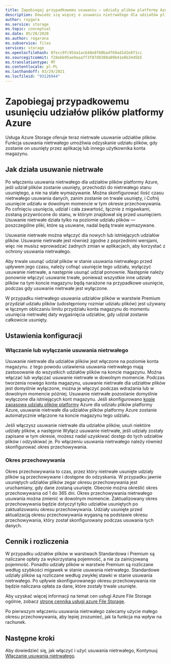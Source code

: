 ```yaml
---
title: Zapobiegaj przypadkowemu usuwaniu — udziały plików platformy Azure
description: Dowiedz się więcej o usuwaniu nietrwałego dla udziałów plików platformy Azure i sposobach ich użycia do odzyskiwania danych i zapobiegania przypadkowemu usunięciu.
author: roygara
ms.service: storage
ms.topic: conceptual
ms.date: 05/28/2020
ms.author: rogarana
ms.subservice: files
services: storage
ms.openlocfilehash: 0fecc9fc954a1ac648e8f60badf69ad1d2e8f1cc
ms.sourcegitcommit: f28ebb95ae9aaaff3f87d8388a09b41e0b3445b5
ms.translationtype: MT
ms.contentlocale: pl-PL
ms.lasthandoff: 03/29/2021
ms.locfileid: "93126944"
---
```

# <a name="prevent-accidental-deletion-of-azure-file-shares"></a>Zapobiegaj przypadkowemu usunięciu udziałów plików platformy Azure

Usługa Azure Storage oferuje teraz nietrwałe usuwanie udziałów plików. Funkcja usuwania nietrwałego umożliwia odzyskanie udziału plików, gdy zostanie on usunięty przez aplikację lub innego użytkownika konta magazynu.

## <a name="how-soft-delete-works"></a>Jak działa usuwanie nietrwałe

Po włączeniu usuwania nietrwałego dla udziałów plików platformy Azure, jeśli udział plików zostanie usunięty, przechodzi do nietrwałego stanu usuniętego, a nie na stałe wymazywanie. Można skonfigurować ilość czasu nietrwałego usuwania danych, zanim zostanie on trwale usunięty, i Cofnij usunięcie udziału w dowolnym momencie w tym okresie przechowywania. Po cofnięciu usunięcia, udział i cała zawartość, łącznie z migawkami, zostaną przywrócone do stanu, w którym znajdował się przed usunięciem. Usuwanie nietrwałe działa tylko na poziomie udziału plików — poszczególne pliki, które są usuwane, nadal będą trwale wymazywane.

Usuwanie nietrwałe można włączyć dla nowych lub istniejących udziałów plików. Usuwanie nietrwałe jest również zgodne z poprzednimi wersjami, więc nie musisz wprowadzać żadnych zmian w aplikacjach, aby korzystać z ochrony usuwania nietrwałego. 

Aby trwale usunąć udział plików w stanie usuwania nietrwałego przed upływem jego czasu, należy cofnąć usunięcie tego udziału, wyłączyć usuwanie nietrwałe, a następnie usunąć udział ponownie. Następnie należy ponownie włączyć usuwanie trwałe, ponieważ wszystkie inne udziały plików na tym koncie magazynu będą narażone na przypadkowe usunięcie, podczas gdy usuwanie nietrwałe jest wyłączone.

W przypadku nietrwałego usuwania udziałów plików w warstwie Premium przydział udziału plików (udostępniony rozmiar udziału plików) jest używany w łącznym obliczaniu limitu przydziału konta magazynu do momentu usunięcia nietrwałej daty wygaśnięcia udziałów, gdy udział zostanie całkowicie usunięty.

## <a name="configuration-settings"></a>Ustawienia konfiguracji

### <a name="enabling-or-disabling-soft-delete"></a>Włączanie lub wyłączanie usuwania nietrwałego

Usuwanie nietrwałe dla udziałów plików jest włączone na poziomie konta magazynu. z tego powodu ustawienia usuwania nietrwałego mają zastosowanie do wszystkich udziałów plików na koncie magazynu. Można włączać lub wyłączać usuwanie nietrwałe w dowolnym momencie. Podczas tworzenia nowego konta magazynu, usuwanie nietrwałe dla udziałów plików jest domyślnie wyłączone, można je włączyć podczas wdrażania lub w dowolnym momencie później. Usuwanie nietrwałe pozostanie domyślnie wyłączone dla istniejących kont magazynu. Jeśli skonfigurowano [kopię zapasową udziału plików platformy](../../backup/azure-file-share-backup-overview.md) Azure dla udziału plików platformy Azure, usuwanie nietrwałe dla udziałów plików platformy Azure zostanie automatycznie włączone na koncie magazynu tego udziału.

Jeśli włączysz usuwanie nietrwałe dla udziałów plików, usuń niektóre udziały plików, a następnie Wyłącz usuwanie nietrwałe, jeśli udziały zostały zapisane w tym okresie, możesz nadal uzyskiwać dostęp do tych udziałów plików i odzyskiwać je. Po włączeniu usuwania nietrwałego należy również skonfigurować okres przechowywania.

### <a name="retention-period"></a>Okres przechowywania

Okres przechowywania to czas, przez który nietrwałe usunięte udziały plików są przechowywane i dostępne do odzyskania. W przypadku jawnie usuniętych udziałów plików zegar okresu przechowywania jest uruchamiany, gdy dane zostaną usunięte. Obecnie można określić okres przechowywania od 1 do 365 dni. Okres przechowywania nietrwałego usuwania można zmienić w dowolnym momencie. Zaktualizowany okres przechowywania będzie dotyczył tylko udziałów usuniętych po zaktualizowaniu okresu przechowywania. Udziały usunięte przed aktualizacją okresu przechowywania wygasną na podstawie okresu przechowywania, który został skonfigurowany podczas usuwania tych danych.

## <a name="pricing-and-billing"></a>Cennik i rozliczenia

W przypadku udziałów plików w warstwach Standardowa i Premium są naliczane opłaty za wykorzystaną pojemność, a nie za zainicjowaną pojemność. Ponadto udziały plików w warstwie Premium są rozliczane według szybkości migawek w stanie usuwania nietrwałego. Standardowe udziały plików są rozliczane według zwykłej stawki w stanie usuwania nietrwałego. Po upływie skonfigurowanego okresu przechowywania nie będzie naliczana opłata za dane, które zostały trwale usunięte.

Aby uzyskać więcej informacji na temat cen usługi Azure File Storage ogólnie, zobacz [stronę cennika usługi azure File Storage](https://azure.microsoft.com/pricing/details/storage/files/).

Po pierwszym włączeniu usuwania nietrwałego zalecamy użycie małego okresu przechowywania, aby lepiej zrozumieć, jak ta funkcja ma wpływ na rachunek.

## <a name="next-steps"></a>Następne kroki

Aby dowiedzieć się, jak włączyć i użyć usuwania nietrwałego, Kontynuuj [Włączanie usuwania nietrwałego](storage-files-enable-soft-delete.md).
